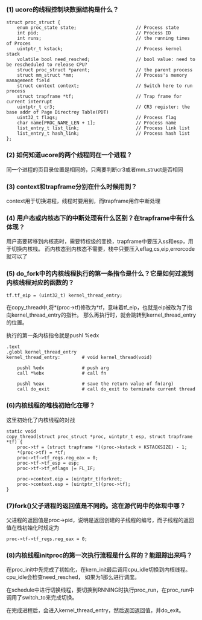 ### (1) ucore的线程控制块数据结构是什么？
    struct proc_struct {
        enum proc_state state;                      // Process state
        int pid;                                    // Process ID
        int runs;                                   // the running times of Proces
        uintptr_t kstack;                           // Process kernel stack
        volatile bool need_resched;                 // bool value: need to be rescheduled to release CPU?
        struct proc_struct *parent;                 // the parent process
        struct mm_struct *mm;                       // Process's memory management field
        struct context context;                     // Switch here to run process
        struct trapframe *tf;                       // Trap frame for current interrupt
        uintptr_t cr3;                              // CR3 register: the base addr of Page Directroy Table(PDT)
        uint32_t flags;                             // Process flag
        char name[PROC_NAME_LEN + 1];               // Process name
        list_entry_t list_link;                     // Process link list 
        list_entry_t hash_link;                     // Process hash list
    };

### (2) 如何知道ucore的两个线程同在一个进程？
同一个进程的页目录位置是相同的，只需要判断cr3或者mm_struct是否相同

### (3) context和trapframe分别在什么时候用到？
context用于切换进程，线程时要用到，而trapframe用作中断处理

### (4) 用户态或内核态下的中断处理有什么区别？在trapframe中有什么体现？
用户态要转移到内核态时，需要特权级的变换，trapframe中要压入ss和esp，用于切换内核栈。
而内核态到内核态不需要，栈中只要压入eflag,cs,eip,errorcode就可以了

### (5) do_fork中的内核线程执行的第一条指令是什么？它是如何过渡到内核线程对应的函数的？
    tf.tf_eip = (uint32_t) kernel_thread_entry;

在copy_thread中,将*(proc->tf)修改为*tf，意味着tf_eip，也就是eip被改为了指向kernel_thread_entry的指针。
那么再执行时，就会跳转到kernel_thread_entry的位置。

执行的第一条内核指令就是pushl %edx

    .text
    .globl kernel_thread_entry
    kernel_thread_entry:        # void kernel_thread(void)

        pushl %edx              # push arg
        call *%ebx              # call fn

        pushl %eax              # save the return value of fn(arg)
        call do_exit            # call do_exit to terminate current thread
 
### (6)内核线程的堆栈初始化在哪？

这里初始化了内核线程的对战

    static void
    copy_thread(struct proc_struct *proc, uintptr_t esp, struct trapframe *tf) {
        proc->tf = (struct trapframe *)(proc->kstack + KSTACKSIZE) - 1;
        *(proc->tf) = *tf;
        proc->tf->tf_regs.reg_eax = 0;
        proc->tf->tf_esp = esp;
        proc->tf->tf_eflags |= FL_IF;

        proc->context.eip = (uintptr_t)forkret;
        proc->context.esp = (uintptr_t)(proc->tf);
    }

### (7)fork()父子进程的返回值是不同的。这在源代码中的体现中哪？
父进程的返回值是proc->pid，说明是返回创建的子线程的编号，而子线程的返回值在栈初始化时规定为

	proc->tf->tf_regs.reg_eax = 0;

### (8)内核线程initproc的第一次执行流程是什么样的？能跟踪出来吗？

在proc_init中先完成了初始化，在kern_init最后调用cpu_idle切换到内核线程。cpu_idle会检查need_resched， 如果为1那么进行调度。

在schedule中进行切换线程，要切换到RNNING时执行proc_run，在proc_run中调用了switch_to来完成切换。

在完成进程后，会进入kernel_thread_entry，然后返回返回值，并do_exit。
